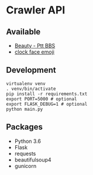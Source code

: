 # Crawler API

## Available

- [Beauty - Ptt BBS](https://www.ptt.cc/bbs/Beauty/index.html)
- [clock face emoji](https://apps.timwhitlock.info/emoji/tables/unicode)

## Development

```shell
virtualenv venv
. venv/bin/activate
pip install -r requirements.txt
export PORT=5000 # optional
export FLASK_DEBUG=1 # optional
python main.py
```

## Packages

- Python 3.6
- Flask
- requests
- beautifulsoup4
- gunicorn